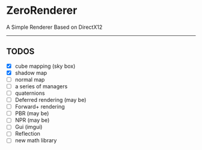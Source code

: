 # ZeroRenderer
A Simple Renderer Based on DirectX12

---

## TODOS
- [x] cube mapping (sky box)
- [x] shadow map
- [ ] normal map
- [ ] a series of managers
- [ ] quaternions
- [ ] Deferred rendering (may be)
- [ ] Forward+ rendering
- [ ] PBR (may be)
- [ ] NPR (may be)
- [ ] Gui (imgui)
- [ ] Reflection
- [ ] new math library

